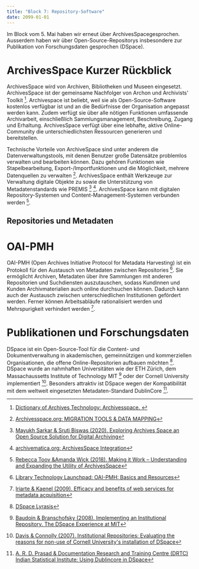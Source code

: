 ```yaml
---
title: "Block 7: Repository-Software"
date: 2099-01-01
---
```



Im Block vom 5. Mai haben wir erneut über ArchivesSpacegesprochen. Ausserdem haben wir über Open-Source-Repositorys insbesondere zur Publikation von Forschungsdaten gesprochen (DSpace).

# ArchivesSpace Kurzer Rückblick

ArchivesSpace wird von Archiven, Bibliotheken und Museen eingesetzt. ArchivesSpace ist der gemeinsame Nachfolger von Archon und Archivists' Toolkit [^1]. Archivespace ist beliebt, weil sie als Open-Source-Software kostenlos verfügbar ist und an die Bedürfnisse der Organisation angepasst werden kann. Zudem verfügt sie über alle nötigen Funktionen umfassende Archivarbeit, einschließlich Sammlungsmanagement, Beschreibung, Zugang und Erhaltung. ArchivesSpace verfügt über eine lebhafte, aktive Online-Community die unterschiedlichsten Ressourcen generieren und bereitstellen.

Technische Vorteile von ArchiveSpace sind unter anderem die Datenverwaltungstools, mit denen Benutzer große Datensätze problemlos verwalten und bearbeiten können. Dazu gehören Funktionen wie Stapelbearbeitung, Export-/Importfunktionen und die Möglichkeit, mehrere Datenquellen zu verwalten [^2]. ArchivesSpace enthält Werkzeuge zur Verwaltung digitale Objekte zu sowie die Unterstützung von Metadatenstandards wie PREMIS [^3] [^4]. ArchivesSpace kann mit digitalen Repository-Systemen und Content-Management-Systemen verbunden werden [^5].

## Repositories und Metadaten

# OAI-PMH

OAI-PMH (Open Archives Initiative Protocol for Metadata Harvesting) ist ein Protokoll für den Austausch von Metadaten zwischen Repositories [^6]. Sie ermöglicht Archiven, Metadaten über ihre Sammlungen mit anderen Repositorien und Suchdiensten auszutauschen, sodass Kundinnen und Kunden Archivmaterialien auch online durchsuchen können. Dadurch kann auch der Austausch zwischen unterschiedlichen Institutionen gefördert werden. Ferner können Arbeitsabläufe rationalisiert werden und Mehrspurigkeit verhindert werden [^7].

# Publikationen und Forschungsdaten

DSpace ist ein Open-Source-Tool für die Content- und Dokumentverwaltung in akademischen, gemeinnützigen und kommerziellen Organisationen, die offene Online-Repositorien aufbauen möchten [^8].  DSpace wurde an nahmhaften Universitäten wie der ETH Zürich, dem Massachaussetts Institute of Technology MIT [^9] oder der Cornell University implementiert [^10]. Besonders attraktiv ist DSpace wegen der Kompatibilität mit dem weltweit eingesetzten Metadaten-Standard DublinCore [^11].

[^1]:[Dictionary of Archives Technology: Archivesspace. ](https://dictionary.archivists.org/entry/archivesspace.html)
[^2]:[Archivesspace.org: MIGRATION TOOLS & DATA MAPPING](https://archivesspace.org/using-archivesspace/migration-tools-and-data-mapping)
[^3]:[Mayukh Sarkar & Sruti Biswas (2020). Exploring Archives Space an Open Source Solution for Digital Archiving](https://www.researchgate.net/publication/347016215_Exploring_Archives_Space_an_Open_Source_Solution_for_Digital_Archiving#fullTextFileContent)
[^4]:[archivematica.org: ArchivesSpace Integration](https://wiki.archivematica.org/ArchivesSpace_integration)
[^5]:[Rebecca Toov &Amanda Wick (2018). Making it Work – Understanding and Expanding the Utility of ArchivesSpace](https://doi.org/10.1080/15332748.2018.1503019)
[^6]:[Library Technology Launchpad: OAI-PMH: Basics and Resources](https://libtechlaunchpad.com/2017/02/13/oai-pmh-basics-and-resources/)
[^7]:[Iriarte & Kaenel (2009). Efficacy and benefits of web services for metadata acquisition](https://indico.cern.ch/event/48321/attachments/957193/1358566/OAI6_6_iriarte.pdf)
[^8]:[DSpace Lyrasis](https://dspace.lyrasis.org/)
[^9]:[Baudoin & Branschofsky (2008). Implementing an Institutional Repository. The DSpace Experience at MIT](https://www.tandfonline.com/doi/abs/10.1300/J122v24n01_04 )
[^10]:[Davis & Connolly (2007). Institutional Repositories: Evaluating the reasons for non-use of Cornell University's installation of DSpace](https://ecommons.cornell.edu/handle/1813/5195)
[^11]:[A. R. D. Prasad & Documentation Research and Training Centre (DRTC) Indian Statistical Institute: Using Dublincore in DSpace](https://egyankosh.ac.in/bitstream/123456789/61859/1/DublinCore.pdf)
